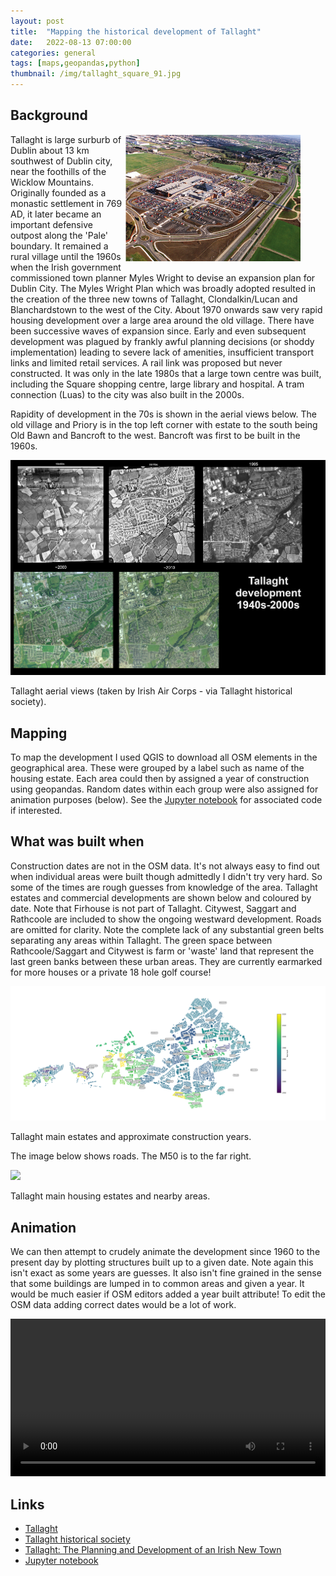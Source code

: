 ```yaml
---
layout: post
title:  "Mapping the historical development of Tallaght"
date:   2022-08-13 07:00:00
categories: general
tags: [maps,geopandas,python]
thumbnail: /img/tallaght_square_91.jpg
---
```


## Background

<div style="width: 320px; float:right;">
<img src="/img/tallaght_square_91.jpg" width="280px">
</div>

Tallaght is large surburb of Dublin about 13 km southwest of Dublin city, near the foothills of the Wicklow Mountains. Originally founded as a monastic settlement in 769 AD, it later became an important defensive outpost along the 'Pale' boundary. It remained a rural village until the 1960s when the Irish government commissioned town planner Myles Wright to devise an expansion plan for Dublin City. The Myles Wright Plan which was broadly adopted resulted in the creation of the three new towns of Tallaght, Clondalkin/Lucan and Blanchardstown to the west of the City. About 1970 onwards saw very rapid housing development over a large area around the old village. There have been successive waves of expansion since. Early and even subsequent development was plagued by frankly awful planning decisions (or shoddy implementation) leading to severe lack of amenities, insufficient transport links and limited retail services. A rail link was proposed but never constructed. It was only in the late 1980s that a large town centre was built, including the Square shopping centre, large library and hospital. A tram connection (Luas) to the city was also built in the 2000s.

Rapidity of development in the 70s is shown in the aerial views below. The old village and Priory is in the top left corner with estate to the south being Old Bawn and Bancroft to the west. Bancroft was first to be built in the 1960s.

<div style="width: auto;">
 <a href="/img/tallaght_aerial.jpg"> <img class="small-scaled" src="/img/tallaght_aerial.jpg"></a>
   <p class="caption">Tallaght aerial views (taken by Irish Air Corps - via Tallaght historical society).</p>
</div>

## Mapping

To map the development I used QGIS to download all OSM elements in the geographical area. These were grouped by a label such as name of the housing estate. Each area could then by assigned a year of construction using geopandas. Random dates within each group were also assigned for animation purposes (below). See the [Jupyter notebook](https://github.com/dmnfarrell/teaching/blob/master/geo/tallaght.ipynb) for associated code if interested.

## What was built when

Construction dates are not in the OSM data. It's not always easy to find out when individual areas were built though admittedly I didn't try very hard. So some of the times are rough guesses from knowledge of the area. Tallaght estates and commercial developments are shown below and coloured by date. Note that Firhouse is not part of Tallaght. Citywest, Saggart and Rathcoole are included to show the ongoing westward development. Roads are omitted for clarity. Note the complete lack of any substantial green belts separating any areas within Tallaght. The green space between Rathcoole/Saggart and Citywest is farm or 'waste' land that represent the last green banks between these urban areas. They are currently earmarked for more houses or a private 18 hole golf course!

<div style="width: auto;">
 <a href="/img/tallaght_areas.png"> <img class="scaled" src="/img/tallaght_areas.png"></a>
   <p class="caption">Tallaght main estates and approximate construction years.</p>
</div>

The image below shows roads. The M50 is to the far right.

<div style="width: auto;">
 <a href="/img/tallaght_detailed.png"> <img class="scaled" src="/img/tallaght_detailed.png"></a>
   <p class="caption">Tallaght main housing estates and nearby areas.</p>
</div>

## Animation

We can then attempt to crudely animate the development since 1960 to the present day by plotting structures built up to a given date. Note again this isn't exact as some years are guesses. It also isn't fine grained in the sense that some buildings are lumped in to common areas and given a year. It would be much easier if OSM editors added a year built attribute! To edit the OSM data adding correct dates would be a lot of work.

<div style="width: auto;">
  <video controls width="100%">
    <source src="/img/tallaght_growth.mp4" type="video/mp4">
    </video>
</div>


## Links

* [Tallaght](https://en.wikipedia.org/wiki/Tallaght)
* [Tallaght historical society](https://www.facebook.com/tallaghthistoricalsociety/)
* [Tallaght: The Planning and Development of an Irish New Town](/other/JIUSv3n12004_4.pdf)
* [Jupyter notebook](https://github.com/dmnfarrell/teaching/blob/master/geo/tallaght.ipynb)
